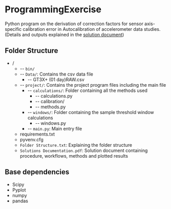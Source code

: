 # ProgrammingExercise

Python program on the derivation of correction factors for sensor axis-specific calibration error in Autocalibration of accelerometer data studies. (Details and outputs explained in the [solution document](https://github.com/athul173/ProgrammingExercise/blob/master/Solution%20documentation.pdf))

## Folder Structure
 - /
	 - -- `bin/`
	 - -- `Data/`: Contains the csv data file
		 - -- GT3X+ (01 day)RAW.csv
	 - -- `project/`: Contains the project program files including the main file
		 - -- `calculations/`: Folder containing all the methods used
			 - -- calculations.py
			 - -- calibration/
			 - -- methods.py
		 - -- `windows/`: Folder containing the sample threshold window calculations
			 - -- windows.py
		 - -- `main.py`: Main entry file
	 - requirements.txt
	 - pyvenv.cfg
	 - `Folder Structure.txt`: Explaining the folder structure
	 - `Solutions Documentation.pdf`: Solution document containing procedure, workflows, methods and plotted results
   
 ## Base dependencies
 - Scipy
 - Pyplot
 - numpy
 - pandas
